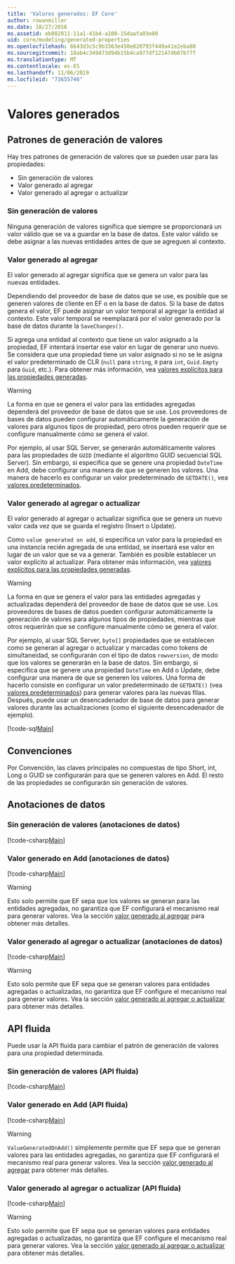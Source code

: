 ```yaml
---
title: 'Valores generados: EF Core'
author: rowanmiller
ms.date: 10/27/2016
ms.assetid: eb082011-11a1-41b4-a108-15daafa03e80
uid: core/modeling/generated-properties
ms.openlocfilehash: 6643d3c5c9b3363e450e820793f449a41e2eba80
ms.sourcegitcommit: 18ab4c349473d94b15b4ca977df12147db07b77f
ms.translationtype: MT
ms.contentlocale: es-ES
ms.lasthandoff: 11/06/2019
ms.locfileid: "73655746"
---
```

# <a name="generated-values"></a>Valores generados

## <a name="value-generation-patterns"></a>Patrones de generación de valores

Hay tres patrones de generación de valores que se pueden usar para las propiedades:

* Sin generación de valores
* Valor generado al agregar
* Valor generado al agregar o actualizar

### <a name="no-value-generation"></a>Sin generación de valores

Ninguna generación de valores significa que siempre se proporcionará un valor válido que se va a guardar en la base de datos. Este valor válido se debe asignar a las nuevas entidades antes de que se agreguen al contexto.

### <a name="value-generated-on-add"></a>Valor generado al agregar

El valor generado al agregar significa que se genera un valor para las nuevas entidades.

Dependiendo del proveedor de base de datos que se use, es posible que se generen valores de cliente en EF o en la base de datos. Si la base de datos genera el valor, EF puede asignar un valor temporal al agregar la entidad al contexto. Este valor temporal se reemplazará por el valor generado por la base de datos durante la `SaveChanges()`.

Si agrega una entidad al contexto que tiene un valor asignado a la propiedad, EF intentará insertar ese valor en lugar de generar uno nuevo. Se considera que una propiedad tiene un valor asignado si no se le asigna el valor predeterminado de CLR (`null` para `string`, `0` para `int`, `Guid.Empty` para `Guid`, etc.). Para obtener más información, vea [valores explícitos para las propiedades generadas](../saving/explicit-values-generated-properties.md).

> [!WARNING]  
> La forma en que se genera el valor para las entidades agregadas dependerá del proveedor de base de datos que se use. Los proveedores de bases de datos pueden configurar automáticamente la generación de valores para algunos tipos de propiedad, pero otros pueden requerir que se configure manualmente cómo se genera el valor.
>
> Por ejemplo, al usar SQL Server, se generarán automáticamente valores para las propiedades de `GUID` (mediante el algoritmo GUID secuencial SQL Server). Sin embargo, si especifica que se genere una propiedad `DateTime` en Add, debe configurar una manera de que se generen los valores. Una manera de hacerlo es configurar un valor predeterminado de `GETDATE()`, vea [valores predeterminados](relational/default-values.md).

### <a name="value-generated-on-add-or-update"></a>Valor generado al agregar o actualizar

El valor generado al agregar o actualizar significa que se genera un nuevo valor cada vez que se guarda el registro (Insert o Update).

Como `value generated on add`, si especifica un valor para la propiedad en una instancia recién agregada de una entidad, se insertará ese valor en lugar de un valor que se va a generar. También es posible establecer un valor explícito al actualizar. Para obtener más información, vea [valores explícitos para las propiedades generadas](../saving/explicit-values-generated-properties.md).

> [!WARNING]
> La forma en que se genera el valor para las entidades agregadas y actualizadas dependerá del proveedor de base de datos que se use. Los proveedores de bases de datos pueden configurar automáticamente la generación de valores para algunos tipos de propiedades, mientras que otros requerirán que se configure manualmente cómo se genera el valor.
>
> Por ejemplo, al usar SQL Server, `byte[]` propiedades que se establecen como se generan al agregar o actualizar y marcadas como tokens de simultaneidad, se configurarán con el tipo de datos `rowversion`, de modo que los valores se generarán en la base de datos. Sin embargo, si especifica que se genere una propiedad `DateTime` en Add o Update, debe configurar una manera de que se generen los valores. Una forma de hacerlo consiste en configurar un valor predeterminado de `GETDATE()` (vea [valores predeterminados](relational/default-values.md)) para generar valores para las nuevas filas. Después, puede usar un desencadenador de base de datos para generar valores durante las actualizaciones (como el siguiente desencadenador de ejemplo).
>
> [!code-sql[Main](../../../samples/core/Modeling/FluentAPI/ValueGeneratedOnAddOrUpdate.sql)]

## <a name="conventions"></a>Convenciones

Por Convención, las claves principales no compuestas de tipo Short, int, Long o GUID se configurarán para que se generen valores en Add. El resto de las propiedades se configurarán sin generación de valores.

## <a name="data-annotations"></a>Anotaciones de datos

### <a name="no-value-generation-data-annotations"></a>Sin generación de valores (anotaciones de datos)

[!code-csharp[Main](../../../samples/core/Modeling/DataAnnotations/ValueGeneratedNever.cs#Sample)]

### <a name="value-generated-on-add-data-annotations"></a>Valor generado en Add (anotaciones de datos)

[!code-csharp[Main](../../../samples/core/Modeling/DataAnnotations/ValueGeneratedOnAdd.cs#Sample)]

> [!WARNING]  
> Esto solo permite que EF sepa que los valores se generan para las entidades agregadas, no garantiza que EF configurará el mecanismo real para generar valores. Vea la sección [valor generado al agregar](#value-generated-on-add) para obtener más detalles.

### <a name="value-generated-on-add-or-update-data-annotations"></a>Valor generado al agregar o actualizar (anotaciones de datos)

[!code-csharp[Main](../../../samples/core/Modeling/DataAnnotations/ValueGeneratedOnAddOrUpdate.cs#Sample)]

> [!WARNING]  
> Esto solo permite que EF sepa que se generan valores para entidades agregadas o actualizadas, no garantiza que EF configure el mecanismo real para generar valores. Vea la sección [valor generado al agregar o actualizar](#value-generated-on-add-or-update) para obtener más detalles.

## <a name="fluent-api"></a>API fluida

Puede usar la API fluida para cambiar el patrón de generación de valores para una propiedad determinada.

### <a name="no-value-generation-fluent-api"></a>Sin generación de valores (API fluida)

[!code-csharp[Main](../../../samples/core/Modeling/FluentAPI/ValueGeneratedNever.cs#Sample)]

### <a name="value-generated-on-add-fluent-api"></a>Valor generado en Add (API fluida)

[!code-csharp[Main](../../../samples/core/Modeling/FluentAPI/ValueGeneratedOnAdd.cs#Sample)]

> [!WARNING]  
> `ValueGeneratedOnAdd()` simplemente permite que EF sepa que se generan valores para las entidades agregadas, no garantiza que EF configurará el mecanismo real para generar valores.  Vea la sección [valor generado al agregar](#value-generated-on-add) para obtener más detalles.

### <a name="value-generated-on-add-or-update-fluent-api"></a>Valor generado al agregar o actualizar (API fluida)

[!code-csharp[Main](../../../samples/core/Modeling/FluentAPI/ValueGeneratedOnAddOrUpdate.cs#Sample)]

> [!WARNING]  
> Esto solo permite que EF sepa que se generan valores para entidades agregadas o actualizadas, no garantiza que EF configure el mecanismo real para generar valores. Vea la sección [valor generado al agregar o actualizar](#value-generated-on-add-or-update) para obtener más detalles.
